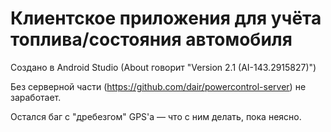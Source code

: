 # Клиентское приложения для учёта топлива/состояния автомобиля

Создано в Android Studio (About говорит "Version 2.1 (AI-143.2915827)")

Без серверной части (https://github.com/dair/powercontrol-server) не заработает.

Остался баг с "дребезгом" GPS'а — что с ним делать, пока неясно.
